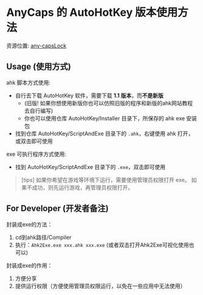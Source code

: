 # AnyCaps 的 AutoHotKey 版本使用方法

资源位置: [any-capsLock](https://github.com/any-menu/any-capslock)

## Usage (使用方式)

ahk 脚本方式使用:

- 自行去下载 AutoHotKey 软件，需要下载 **1.1 版本**，而**不是新版**
  - (旧版! 如果你想使用新版你也可以仿照旧版的程序和新版的ahk网站教程去自行编写)
  - 你也可以使用仓库 AutoHotKey/Installer 目录下，所保存的 ahk exe 安装包
- 找到仓库 AutoHotKey/ScriptAndExe 目录下的 `.ahk`，右键使用 ahk 打开，或双击即可使用

exe 可执行程序方式使用:

- 找到 AutoHotKey/ScriptAndExe 目录下的 `.exe`，双击即可使用

> [tips]
> 如果你希望在游戏等环境下运行，需要使用管理员权限打开 exe。
> 如果不成功，则先运行游戏，再管理员权限打开。

## For Developer (开发者备注)

封装成exe的方法：

1. cd到ahk路径/Compiler
2. 执行：`Ahk2Exe.exe xxx.ahk xxx.exe` (或者双击打开Ahk2Exe可视化使用也可以)

封装成exe的作用：

1. 方便分享
2. 提供运行权限（方便使用管理员权限运行，以免在一些应用中无法使用）
